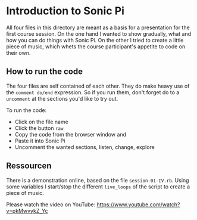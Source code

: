 # Introduction to Sonic Pi

All four files in this directory are meant as a basis for a presentation for the first course session. On the one hand I wanted to show gradually, what and how you can do things with Sonic Pi. On the other I tried to create a little piece of music, which whets the course participant's appetite to code on their own.

## How to run the code

The four files are self contained of each other. They do make heavy use of the `comment do/end` expression. So if you run them, don't forget do to a `uncomment` at the sections you'd like to try out.

To run the code:

* Click on the file name
* Click the button `raw`
* Copy the code from the browser window and
* Paste it into Sonic Pi
* Uncomment the wanted sections, listen, change, explore

## Ressourcen

There is a demonstration online, based on the file `session-01-IV.rb`. Using some variables I start/stop the different `live_loops` of the script to create a piece of music.

Please watch the video on YouTube: https://www.youtube.com/watch?v=pkMwvykZ_Yc
